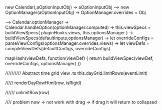 new Calendar(<Calendar element>,aOptionInputObj)
->
aOptionInputObj --> new OptionManager(aOptionInputObj) -> OptionManager.overrides = Obj

--> Calendar.optionManager
->
Calendar.handleOption(optionManager.computed)
->
this.viewSpecs = buildViewSpecs(
      pluginHooks.views,
      this.optionsManager
    )
->
buildViewSpecs(defaultInputs,optionsManager)
->
let overrideConfigs = parseViewConfigs(optionsManager.overrides.views)
->
let viewDefs = compileViewDefs(defaultConfigs, overrideConfigs)

mapHash(viewDefs, function(viewDef) {
    return buildViewSpec(viewDef, overrideConfigs, optionsManager)
})

//////////
Abstract time grid view .ts
this.dayGrid.limitRows(eventLimit)

/////
renderDayRowHtml(row, isRigid)

//////
 unlimitRow(row)


 ////
 problem now
 -> not work with drag -> if drag it will return to collapsed